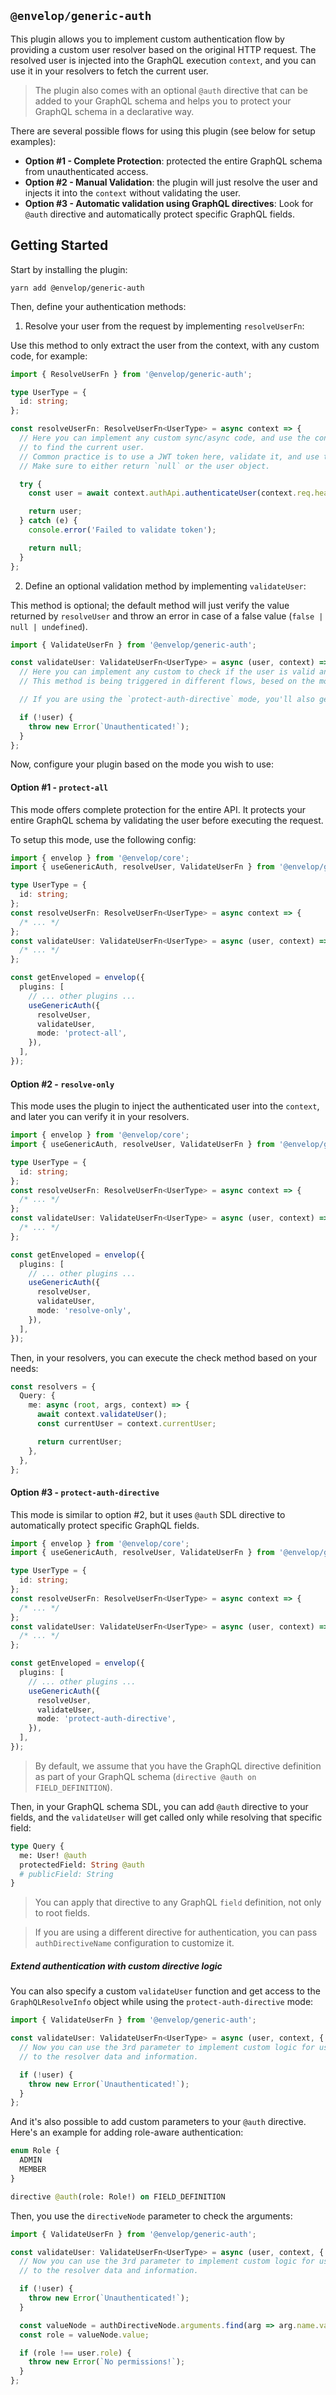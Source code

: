 ## `@envelop/generic-auth`

This plugin allows you to implement custom authentication flow by providing a custom user resolver based on the original HTTP request. The resolved user is injected into the GraphQL execution `context`, and you can use it in your resolvers to fetch the current user.

> The plugin also comes with an optional `@auth` directive that can be added to your GraphQL schema and helps you to protect your GraphQL schema in a declarative way.

There are several possible flows for using this plugin (see below for setup examples):

- **Option #1 - Complete Protection**: protected the entire GraphQL schema from unauthenticated access.
- **Option #2 - Manual Validation**: the plugin will just resolve the user and injects it into the `context` without validating the user.
- **Option #3 - Automatic validation using GraphQL directives**: Look for `@auth` directive and automatically protect specific GraphQL fields.

## Getting Started

Start by installing the plugin:

```
yarn add @envelop/generic-auth
```

Then, define your authentication methods:

1. Resolve your user from the request by implementing `resolveUserFn`:

Use this method to only extract the user from the context, with any custom code, for example:

```ts
import { ResolveUserFn } from '@envelop/generic-auth';

type UserType = {
  id: string;
};

const resolveUserFn: ResolveUserFn<UserType> = async context => {
  // Here you can implement any custom sync/async code, and use the context built so far in Envelop and the HTTP request
  // to find the current user.
  // Common practice is to use a JWT token here, validate it, and use the payload as-is, or fetch the user from an external services.
  // Make sure to either return `null` or the user object.

  try {
    const user = await context.authApi.authenticateUser(context.req.headers.authorization);

    return user;
  } catch (e) {
    console.error('Failed to validate token');

    return null;
  }
};
```

2. Define an optional validation method by implementing `validateUser`:

This method is optional; the default method will just verify the value returned by `resolveUser` and throw an error in case of a false value (`false | null | undefined`).

```ts
import { ValidateUserFn } from '@envelop/generic-auth';

const validateUser: ValidateUserFn<UserType> = async (user, context) => {
  // Here you can implement any custom to check if the user is valid and have access to the server.
  // This method is being triggered in different flows, besed on the mode you chose to implement.

  // If you are using the `protect-auth-directive` mode, you'll also get 2 additional parameters: the resolver parameters as object and the DirectiveNode of the auth directive.

  if (!user) {
    throw new Error(`Unauthenticated!`);
  }
};
```

Now, configure your plugin based on the mode you wish to use:

#### Option #1 - `protect-all`

This mode offers complete protection for the entire API. It protects your entire GraphQL schema by validating the user before executing the request.

To setup this mode, use the following config:

```ts
import { envelop } from '@envelop/core';
import { useGenericAuth, resolveUser, ValidateUserFn } from '@envelop/generic-auth';

type UserType = {
  id: string;
};
const resolveUserFn: ResolveUserFn<UserType> = async context => {
  /* ... */
};
const validateUser: ValidateUserFn<UserType> = async (user, context) => {
  /* ... */
};

const getEnveloped = envelop({
  plugins: [
    // ... other plugins ...
    useGenericAuth({
      resolveUser,
      validateUser,
      mode: 'protect-all',
    }),
  ],
});
```

#### Option #2 - `resolve-only`

This mode uses the plugin to inject the authenticated user into the `context`, and later you can verify it in your resolvers.

```ts
import { envelop } from '@envelop/core';
import { useGenericAuth, resolveUser, ValidateUserFn } from '@envelop/generic-auth';

type UserType = {
  id: string;
};
const resolveUserFn: ResolveUserFn<UserType> = async context => {
  /* ... */
};
const validateUser: ValidateUserFn<UserType> = async (user, context) => {
  /* ... */
};

const getEnveloped = envelop({
  plugins: [
    // ... other plugins ...
    useGenericAuth({
      resolveUser,
      validateUser,
      mode: 'resolve-only',
    }),
  ],
});
```

Then, in your resolvers, you can execute the check method based on your needs:

```ts
const resolvers = {
  Query: {
    me: async (root, args, context) => {
      await context.validateUser();
      const currentUser = context.currentUser;

      return currentUser;
    },
  },
};
```

#### Option #3 - `protect-auth-directive`

This mode is similar to option #2, but it uses `@auth` SDL directive to automatically protect specific GraphQL fields.

```ts
import { envelop } from '@envelop/core';
import { useGenericAuth, resolveUser, ValidateUserFn } from '@envelop/generic-auth';

type UserType = {
  id: string;
};
const resolveUserFn: ResolveUserFn<UserType> = async context => {
  /* ... */
};
const validateUser: ValidateUserFn<UserType> = async (user, context) => {
  /* ... */
};

const getEnveloped = envelop({
  plugins: [
    // ... other plugins ...
    useGenericAuth({
      resolveUser,
      validateUser,
      mode: 'protect-auth-directive',
    }),
  ],
});
```

> By default, we assume that you have the GraphQL directive definition as part of your GraphQL schema (`directive @auth on FIELD_DEFINITION`).

Then, in your GraphQL schema SDL, you can add `@auth` directive to your fields, and the `validateUser` will get called only while resolving that specific field:

```graphql
type Query {
  me: User! @auth
  protectedField: String @auth
  # publicField: String
}
```

> You can apply that directive to any GraphQL `field` definition, not only to root fields.

> If you are using a different directive for authentication, you can pass `authDirectiveName` configuration to customize it.

##### Extend authentication with custom directive logic

You can also specify a custom `validateUser` function and get access to the `GraphQLResolveInfo` object while using the `protect-auth-directive` mode:

```ts
import { ValidateUserFn } from '@envelop/generic-auth';

const validateUser: ValidateUserFn<UserType> = async (user, context, { root, args, context, info }) => {
  // Now you can use the 3rd parameter to implement custom logic for user validation, with access
  // to the resolver data and information.

  if (!user) {
    throw new Error(`Unauthenticated!`);
  }
};
```

And it's also possible to add custom parameters to your `@auth` directive. Here's an example for adding role-aware authentication:

```graphql
enum Role {
  ADMIN
  MEMBER
}

directive @auth(role: Role!) on FIELD_DEFINITION
```

Then, you use the `directiveNode` parameter to check the arguments:

```ts
import { ValidateUserFn } from '@envelop/generic-auth';

const validateUser: ValidateUserFn<UserType> = async (user, context, { root, args, context, info }, directiveNode) => {
  // Now you can use the 3rd parameter to implement custom logic for user validation, with access
  // to the resolver data and information.

  if (!user) {
    throw new Error(`Unauthenticated!`);
  }

  const valueNode = authDirectiveNode.arguments.find(arg => arg.name.value === 'role').value as EnumValueNode;
  const role = valueNode.value;

  if (role !== user.role) {
    throw new Error(`No permissions!`);
  }
};
```
